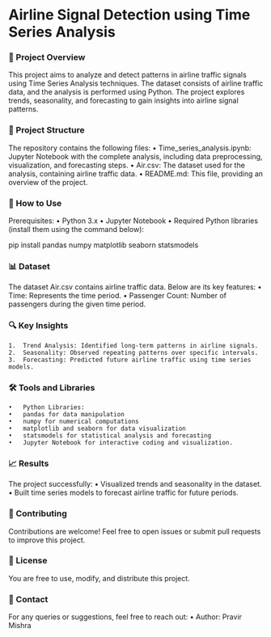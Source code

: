 # Airline Signal Detection using Time Series Analysis

### 📖 Project Overview

This project aims to analyze and detect patterns in airline traffic signals using Time Series Analysis techniques. The dataset consists of airline traffic data, and the analysis is performed using Python. The project explores trends, seasonality, and forecasting to gain insights into airline signal patterns.

### 📂 Project Structure

The repository contains the following files:
	•	Time_series_analysis.ipynb: Jupyter Notebook with the complete analysis, including data preprocessing, visualization, and forecasting steps.
	•	Air.csv: The dataset used for the analysis, containing airline traffic data.
	•	README.md: This file, providing an overview of the project.

### 🚀 How to Use

Prerequisites:
	•	Python 3.x
	•	Jupyter Notebook
	•	Required Python libraries (install them using the command below):

pip install pandas numpy matplotlib seaborn statsmodels

### 📊 Dataset

The dataset Air.csv contains airline traffic data. Below are its key features:
	•	Time: Represents the time period.
	•	Passenger Count: Number of passengers during the given time period.

### 🔍 Key Insights
	1.	Trend Analysis: Identified long-term patterns in airline signals.
	2.	Seasonality: Observed repeating patterns over specific intervals.
	3.	Forecasting: Predicted future airline traffic using time series models.

### 🛠️ Tools and Libraries
	•	Python Libraries:
	•	pandas for data manipulation
	•	numpy for numerical computations
	•	matplotlib and seaborn for data visualization
	•	statsmodels for statistical analysis and forecasting
	•	Jupyter Notebook for interactive coding and visualization.

### 📈 Results

The project successfully:
	•	Visualized trends and seasonality in the dataset.
	•	Built time series models to forecast airline traffic for future periods.

### 🤝 Contributing

Contributions are welcome! Feel free to open issues or submit pull requests to improve this project.

### 📜 License

You are free to use, modify, and distribute this project.

### 💬 Contact

For any queries or suggestions, feel free to reach out:
	•	Author: Pravir Mishra
